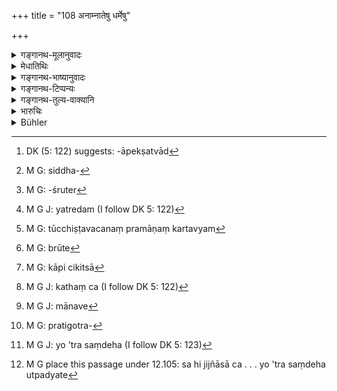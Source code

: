 +++
title = "108 अनाम्नातेषु धर्मेषु"

+++

<details><summary>गङ्गानथ-मूलानुवादः</summary>

If the question should arise—“How should it be in regard to those points upon which the laws have not been declared?”—[the answer is]—what the cultured Brāhmaṇas declare, that shall be the undoubted law.—(108)
</details>

<details><summary>मेधातिथिः</summary>
<u>ननु</u> च, **अनाम्नातेषु** कः संदेहः । नो जाने नेह कथं स्याद् इति चेत्, यतो नैव तेषां तद् ।

- <u>उच्यते</u> । नेहेदृशम् अनाम्नातम् अभिप्रेतम् । किं तर्हि, यत् सामान्यत आम्नातं विसेषतस् तु न ज्ञायते । 

- <u>ननु</u> च तत्रापि कः संदेहः । सामान्यस्य विशेषमात्रापेक्षाद्[^३४९] येन केनचित् सिद्धं[^३५०] शास्त्रार्थम्, यथा "अद्भिर् आचमेत्" इति कूप्यस्थावरनादेयादिभेदेन भिन्नास्व् अप्सु ताः काश्चिद् उपादीयमानाः संपादयन्ति शास्त्रार्थम् । 


[^३५०]:
     M G: siddha-


[^३४९]:
     DK (5: 122) suggests: -āpekṣatvād

- <u>सत्यम्</u> । यत्र प्रतिषेधश्रुतिः,[^३५१] न च वैशेषिकं प्रायश्चित्तम् उपदिष्टम्, तत्रेदम्[^३५२] उपदिश्यते । यदा शूद्रोच्छिष्टं किंचित् पात्रं तद् अशुद्धं तत् संपर्काद् अशुचि तस्मिन्न् अकृते सुद्धे यदि केनचिद् भुक्तं स्यात् तदा किं प्रायश्चित्तम् इति संदेहः । स हि जिज्ञासा च निश्चयावसानेन च प्रत्यक्षादिषु सम्यङ् निधिः स्त्रीशूद्रोच्छिष्टम् एवेत्य् अदत्तं भवितुम् अर्हति । न हि तच् छूद्रस्योच्छिष्टम् इति शक्यं वक्तुम् । किं तेन तद् उच्छिष्टम् इति । एवमादौ संदेहे तु शिष्टवचनं प्रमाणीकर्तव्यम्[^३५३] । यथा ये शूद्रादयो विप्रांशास् तेषाम् अयं धर्मसंदेहः । शिष्टोपदिष्टम् एव युक्तं कर्तुम् । ततश् च न्यूनाधिकभावेन या कृता कल्पना स एव तत्र धर्मः । तेषाम् अपि तथोपदिशतां न दोषः । यत आह- **स धर्मः स्याद् अशङ्कितः** इति । अधर्मं ब्रुवतो[^३५४] दोषः, धर्मे तु का विचिकित्सा[^३५५] । तथा गोत्रप्रवरसंदेहे कथंचित्[^३५६] स्मृतिविच्छेदे ब्राह्मणवचनाद् गोत्रप्रवरसिद्धिः । तत्र च प्रवरसंदेहे "सर्वेषां मानवेति[^३५७] संशये" (आश्श् १.३.५) इत्य् उक्तम् । गोत्रसंशये तर्हि भविष्यति । तत्र च गोत्रसंशयाभावे कुतः प्रवरसंशयः, प्रतिगोत्रं[^३५८] प्रवराणां भेदेन पठितत्वात् । उपपद्यत एवम् एतद् गोत्रनामधेयम् । प्रवराश् च भिन्ना नाना गोत्राणि । तत्र सत्य् अपि प्रवरनिश्चये गोत्रसंदेह[^३५९] उत्पद्यते[^३६०] ॥ १२.१०८ ॥


[^३६०]:
     M G place this passage under 12.105: sa hi jijñāsā ca . . . yo 'tra saṃdeha utpadyate


[^३५९]:
     M G J: yo 'tra saṃdeha (I follow DK 5: 123)


[^३५८]:
     M G: pratigotra-


[^३५७]:
     M G J: mānave


[^३५६]:
     M G J: kathaṃ ca (I follow DK 5: 122)


[^३५५]:
     M G: kāpi cikitsā


[^३५४]:
     M G: brūte


[^३५३]:
     M G: tūcchiṣṭavacanaṃ pramāṇaṃ kartavyam


[^३५२]:
     M G J: yatredam (I follow DK 5: 122)


[^३५१]:
     M G: -śruter
</details>

<details><summary>गङ्गानथ-भाष्यानुवादः</summary>

“How can there be any doubt on points not dealt with by the Ordinances? For the matter would be wholly unknown.”

The answer to this is that what is meant is not what is not spoken of at all, but that in regard to which the law has been stated only in a general form, and the particular applications of it cannot be ascertained.

“Even in such cases why should there be any doubt? A general statement always applies to all particular cases; so that if any particular form of it is followed, the ordinances become followed.”

For instance, when we have the law that ‘one should rinse his mouth
*with water*,’—with what water, of a well, or a tank, or a river, being
not specified,—the behests of the law would be duly obeyed by rinsing the mouth with water obtained from any one of these sources.

True; but there are cases where we have a text prohibiting a certain act, but no expiation is laid down in reference to that act; and it is such cases that are contemplated by the present verse.

For instance, there is the following case—There is a vessel polluted by the touch of the Śūdra’s mouth,—and before it has been cleansed some one takes his food out of it;—now what would be the expiation in this case? This question cannot be answered by anything that has been laid down. There is the text laying down the expiation in connection with pollution caused by the touch of the mouth of ‘*the woman and the Śūdra*’; but what is polluted by the ‘*woman and the Śūdra*,’ cannot be held to be ‘*polluted by the Śūdra* (only).’

In such doubtful cases, one should act up to the declaration of cultured men. For such doubts can arise only in the minds of *Śūdras* and others, who are not learned Brāhmaṇas; and it is only right that they should do what is taught by cultured men; so that in all cases, reductions or enhancements in the exact expiation should be always accepted in accordance with the decision of these people.

Nor would these cultured men be doing anything wrong in declaring the law on doubtful points; since it is declared that—‘that should be the undoubted law.’ If they pronounced a wrong opinion they would certainly be doing something wrong. For in matters relating to Dharma there can be no two opinions. In a case where there is a doubt regarding the exact ‘*gotra*’ and ‘*pravara*’ of a certain person,—when no one happens to remember them, how could the exact *gotra* or *pravara* be determined by any declaration of the Brāhmaṇas? It is for this reason that it has been asserted that where the *gotra* or *pravara* is doubtful, it shall remain doubtful. The *pravara* is doubtful only when the *gotra* is doubtful; when there is no doubt regarding the *gotra*, there can be none regarding the *pravara*, as the exact *pravaras* relating to each
*gotra* have been clearly described. But since there are several
*pravaras* mentioned in connection with several *gotras*, the *gotra*
would remain doubtful even when the *pravaras* are known.—(108)
</details>

<details><summary>गङ्गानथ-टिप्पन्यः</summary>

This verse is quoted in *Aparārka* (p. 21);—and in *Smṛticandrikā* (Saṃskāra, p. 7), which explains ‘*Dharmeṣu*’ as ‘the sources of the knowledge of Dharma.’
</details>

<details><summary>गङ्गानथ-तुल्य-वाक्यानि</summary>

*Gautama* (28.48).—‘In cases where no rule has been given, that course
should he followed which is approved of by at least ten such Brāhmaṇas as are well-instructed, skilled in reasoning and free from covetousness.’
</details>

<details><summary>भारुचिः</summary>

**अनाम्नातेष्व्** अनुपदिष्टेषु प्रायश्चित्तलक्षणेषु धर्मेष्व् अन्येषु च सामर्थ्याद् अनाम्नातं चोभयथा स्मरणं सग्रन्थकम् अग्रन्थकं च । अथ वादर्शनम् एवोभयथा स्मरणस्यानाम्नातत्वम् । अनाम्नातेष्व् अज्ञातेषु धर्मेषु किं कर्तव्यम् इति संदेहे सतीदम् आह **यं शिष्टा ब्रूयुः स धर्मः स्याद् अशङ्कितः** । येनाम्नातत्वम् अनाम्नातत्वं वा प्रति न कश्चिद् द्वेषो ऽस्ति तेषाम् । एवं च कृत्वोक्तम् "आचारश् चैव साधूनाम्" इति । शिष्टब्राह्मणलक्षणम् अधुना वक्ति ॥ १२.१०८ ॥
</details>

<details><summary>Bühler</summary>

108	If it be asked how it should be with respect to (points of) the law which have not been (specially) mentioned, (the answer is), 'that which Brahmanas (who are) Sishtas propound, shall doubtlessly have legal (force).'
</details>

